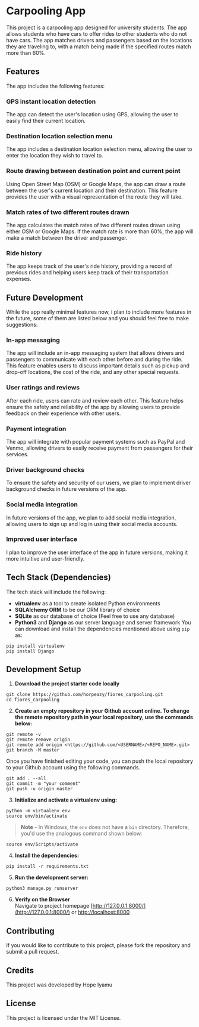 # Carpooling App

This project is a carpooling app designed for university students. The app allows students who have cars to offer rides to other students who do not have cars. The app matches drivers and passengers based on the locations they are traveling to, with a match being made if the specified routes match more than 60%.

## Features

The app includes the following features:

### GPS instant location detection

The app can detect the user's location using GPS, allowing the user to easily find their current location.
### Destination location selection menu

The app includes a destination location selection menu, allowing the user to enter the location they wish to travel to.
### Route drawing between destination point and current point

Using Open Street Map (OSM) or Google Maps, the app can draw a route between the user's current location and their destination. This feature provides the user with a visual representation of the route they will take.
### Match rates of two different routes drawn

The app calculates the match rates of two different routes drawn using either OSM or Google Maps. If the match rate is more than 60%, the app will make a match between the driver and passenger.

### Ride history

The app keeps track of the user's ride history, providing a record of previous rides and helping users keep track of their transportation expenses.

## Future Development

While the app really minimal features now, i plan to include more features in the future, some of them are listed below and you should feel free to make suggestions:


### In-app messaging

The app will include an in-app messaging system that allows drivers and passengers to communicate with each other before and during the ride. This feature enables users to discuss important details such as pickup and drop-off locations, the cost of the ride, and any other special requests.

### User ratings and reviews

After each ride, users can rate and review each other. This feature helps ensure the safety and reliability of the app by allowing users to provide feedback on their experience with other users.

### Payment integration

The app will integrate with popular payment systems such as PayPal and Venmo, allowing drivers to easily receive payment from passengers for their services.

### Driver background checks

To ensure the safety and security of our users, we plan to implement driver background checks in future versions of the app.

### Social media integration

In future versions of the app, we plan to add social media integration, allowing users to sign up and log in using their social media accounts.

### Improved user interface

I plan to improve the user interface of the app in future versions, making it more intuitive and user-friendly.

## Tech Stack (Dependencies)

The tech stack will include the following:
 * **virtualenv** as a tool to create isolated Python environments
 * **SQLAlchemy ORM** to be our ORM library of choice
 * **SQLite** as our database of choice (Feel free to use any database)
 * **Python3** and **Django** as our server language and server framework
You can download and install the dependencies mentioned above using `pip` as:
```
pip install virtualenv
pip install Django
```

## Development Setup
1. **Download the project starter code locally**
```
git clone https://github.com/horpeazy/fiores_carpooling.git
cd fiores_carpooling
```

2. **Create an empty repository in your Github account online. To change the remote repository path in your local repository, use the commands below:**
```
git remote -v 
git remote remove origin 
git remote add origin <https://github.com/<USERNAME>/<REPO_NAME>.git>
git branch -M master
```
Once you have finished editing your code, you can push the local repository to your Github account using the following commands.
```
git add . --all   
git commit -m "your comment"
git push -u origin master
```

3. **Initialize and activate a virtualenv using:**
```
python -m virtualenv env
source env/bin/activate
```
>**Note** - In Windows, the `env` does not have a `bin` directory. Therefore, you'd use the analogous command shown below:
```
source env/Scripts/activate
```

4. **Install the dependencies:**
```
pip install -r requirements.txt
```
5. **Run the development server:**
```
python3 manage.py runserver
```

6. **Verify on the Browser**<br>
Navigate to project homepage [http://127.0.0.1:8000/](http://127.0.0.1:8000/) or [http://localhost:8000](http://localhost:8000) 


## Contributing

If you would like to contribute to this project, please fork the repository and submit a pull request.
## Credits

This project was developed by Hope Iyamu

## License

This project is licensed under the MIT License.
